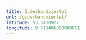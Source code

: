 ```yaml
---
title: Guderhandviertel
url: /guderhandviertel/
latitude: 53.5430927
longitude: 9.611406800000001
---
```


